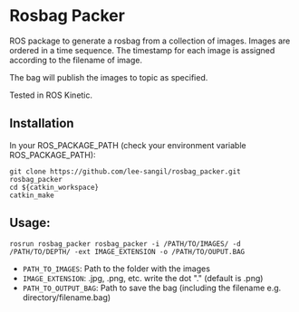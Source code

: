 # Rosbag Packer

ROS package to generate a rosbag from a collection of images. Images are ordered in a time sequence. The timestamp for each image is assigned according to the filename of image. 

The bag will publish the images to topic as specified.

Tested in ROS Kinetic.

## Installation

In your ROS_PACKAGE_PATH (check your environment variable ROS_PACKAGE_PATH):

	git clone https://github.com/lee-sangil/rosbag_packer.git rosbag_packer
	cd ${catkin_workspace}
	catkin_make

## Usage:

	rosrun rosbag_packer rosbag_packer -i /PATH/TO/IMAGES/ -d /PATH/TO/DEPTH/ -ext IMAGE_EXTENSION -o /PATH/TO/OUPUT.BAG

- `PATH_TO_IMAGES`: Path to the folder with the images
- `IMAGE_EXTENSION`: .jpg, .png, etc. write the dot "." (default is .png)
- `PATH_TO_OUTPUT_BAG`: Path to save the bag (including the filename e.g. directory/filename.bag)

